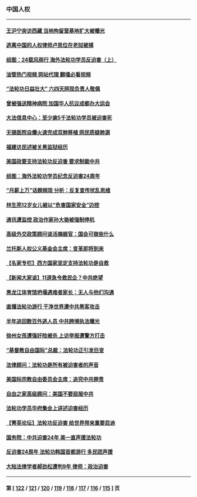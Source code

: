 ### 中国人权
---
#### [王沪宁突访西藏 当地拘留营基地扩大被曝光](../../pages/ncid278/n14043963.md?07310845) 
#### [逃离中国的人权律师卢思位在老挝被捕](../../pages/ncid278/n14043849.md?07310845) 
#### [组图：24载风雨行 海外法轮功学员反迫害（上）](../../pages/ncid278/n14031583.md?07310845) 
#### [油管热门视频 网站代理 翻墙必看视频](http://138.2.39.72:81/youtube.html?epic-marker?07310845)
#### [“法轮功日益壮大” 六四天网现负责人敬佩](../../pages/ncid278/n14043464.md?07310845) 
#### [曾被强送精神病院 加国华人抗议成都办大运会](../../pages/ncid278/n14043386.md?07310845) 
#### [大法信息中心：至少逾5千法轮功学员被迫害死](../../pages/ncid278/n14043255.md?07310845) 
#### [无锡医院自爆火速完成双肺移植 网民质疑肺源](../../pages/ncid278/n14041831.md?07310845) 
#### [福建访民述被关黑监狱经历](../../pages/ncid278/n14042942.md?07310845) 
#### [美国政要支持法轮功反迫害 要求制裁中共](../../pages/ncid278/n14042656.md?07310845) 
#### [组图：海外法轮功学员纪念反迫害24周年](../../pages/ncid278/n14037675.md?07310845) 
#### [“月薪上万”话题频现 分析：反复宣传扰乱思维](../../pages/ncid278/n14042204.md?07310845) 
#### [林生亮12岁女儿被以“危害国家安全”边控](../../pages/ncid278/n14042116.md?07310845) 
#### [通讯遭监控 政治作家孙大骆被强制停机](../../pages/ncid278/n14041804.md?07310845) 
#### [高级外交政策顾问谈活摘器官：国会可做些什么](../../pages/ncid278/n14041396.md?07310845) 
#### [兰托斯人权公义基金会主席：变革即将到来](../../pages/ncid278/n14041358.md?07310845) 
#### [【名家专栏】西方国家坚定支持法轮功是自救](../../pages/ncid278/n14041000.md?07310845) 
#### [【新闻大家谈】11道急令救民企？中共绝望](../../pages/ncid278/n14040944.md?07310845) 
#### [黑龙江体育馆坍塌遇难者家长：无人与他们沟通](../../pages/ncid278/n14040699.md?07310845) 
#### [直播法轮功游行 干净世界遭中共黑客攻击](../../pages/ncid278/n14039822.md?07310845) 
#### [半年追回数百外逃人员 中共跨境执法曝光](../../pages/ncid278/n14039923.md?07310845) 
#### [徐州女孩遭强奸险被杀 上访举报遭警方打击](../../pages/ncid278/n14039644.md?07310845) 
#### [“基督教自由国际”总裁：法轮功正引发巨变](../../pages/ncid278/n14039180.md?07310845) 
#### [法律顾问：法轮功是所有被迫害者的声音](../../pages/ncid278/n14039151.md?07310845) 
#### [美国际宗教自由委员会主席：追究中共罪责](../../pages/ncid278/n14039122.md?07310845) 
#### [自由之家高级顾问：美国不要屈服中共](../../pages/ncid278/n14039120.md?07310845) 
#### [法轮功学员华府集会上讲述迫害经历](../../pages/ncid278/n14039115.md?07310845) 
#### [【菁英论坛】法轮功反迫害 给世界带来重要启迪](../../pages/ncid278/n14038884.md?07310845) 
#### [国务院：中共迫害24年 美一直声援法轮功](../../pages/ncid278/n14038806.md?07310845) 
#### [反迫害24周年 法轮功韩国首都游行 多民团声援](../../pages/ncid278/n14038512.md?07310845) 
#### [大陆法律学者郝劲松遭判9年 律师：政治迫害](../../pages/ncid278/n14038452.md?07310845) 

---
#### 第 [ [122](./122.md?07310845) / [121](./121.md?07310845) / [120](./120.md?07310845) / [119](./119.md?07310845) / [118](./118.md?07310845) / [117](./117.md?07310845) / [116](./116.md?07310845) / [115](./115.md?07310845) ] 页
